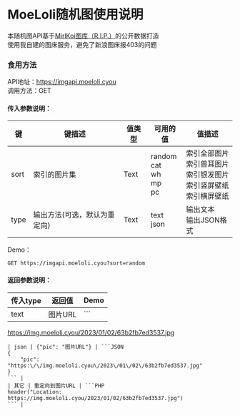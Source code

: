# MoeLoli随机图使用说明
本随机图API基于[MirlKoi图库（R.I.P.）](https://iw233.cn)的公开数据打造<br>
使用我自建的图床服务，避免了新浪图床报403的问题<br>
### 食用方法
API地址：https://imgapi.moeloli.cyou<br>
调用方法：GET<br>
#### 传入参数说明：
| 键 | 键描述 | 值类型 | 可用的值 | 值描述 |
| --- | --- | --- | --- | --- |
| sort | 索引的图片集 | Text | random<br>cat<br>wh<br>mp<br>pc | 索引全部图片<br>索引兽耳图片<br>索引银发图片<br>索引竖屏壁纸<br>索引横屏壁纸 |
| type | 输出方法(可选，默认为重定向) | Text | text<br>json | 输出文本<br>输出JSON格式 |

Demo：<br>
```
GET https://imgapi.moeloli.cyou?sort=random
```
#### 返回参数说明：
| 传入type | 返回值 | Demo |
| --- | --- | --- |
| text | 图片URL | ```
https://img.moeloli.cyou/2023/01/02/63b2fb7ed3537.jpg 
``` |
| json | {"pic": "图片URL"} | ```JSON
{
    "pic": "https:\/\/img.moeloli.cyou\/2023\/01\/02\/63b2fb7ed3537.jpg"
}
``` |
| 其它 | 重定向到图片URL | ```PHP
header("Location: https://img.moeloli.cyou/2023/01/02/63b2fb7ed3537.jpg")
``` |
